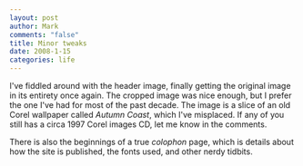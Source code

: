 ```yaml
--- 
layout: post
author: Mark
comments: "false"
title: Minor tweaks
date: 2008-1-15
categories: life
---
```

I've fiddled around with the header image, finally getting the original image in its entirety once again.  The cropped image was nice enough, but I prefer the one I've had for most of the past decade.  The image is a slice of an old Corel wallpaper called <em>Autumn Coast</em>, which I've misplaced.  If any of you still has a circa 1997 Corel images CD, let me know in the comments.

There is also the beginnings of a true <em>colophon </em>page, which is details about how the site is published, the fonts used, and other nerdy tidbits.
